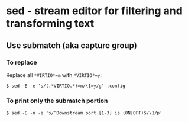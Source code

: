 sed - stream editor for filtering and transforming text
=======================================================

## Use submatch (aka capture group)

### To replace

Replace all `*VIRTIO*=m` with `*VIRTIO*=y`:

    $ sed -E -e 's/(.*VIRTIO.*)=m/\1=y/g' .config

### To print only the submatch portion

    $ sed -E -n -e 's/^Downstream port [1-3] is (ON|OFF)$/\1/p'
